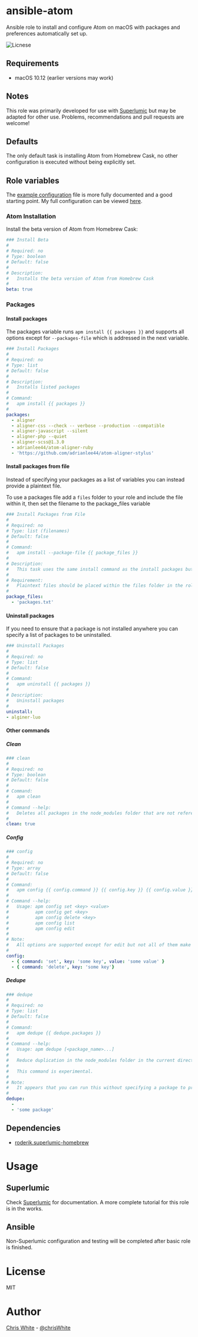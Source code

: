 # ansible-atom

Ansible role to install and configure Atom on macOS with packages and preferences automatically set up.

![Licnese](https://img.shields.io/github/license/mashape/apistatus.svg)

## Requirements

- macOS 10.12 (earlier versions may work)

## Notes

This role was primarily developed for use with [Superlumic](http://superlumic.com/) but may be adapted for other use. Problems, recommendations and pull requests are welcome!

## Defaults

The only default task is installing Atom from Homebrew Cask, no other configuration is executed without being explicitly set.

## Role variables

The [example configuration](example/vars-example.yml) file is more fully documented and a good starting point. My full configuration can be viewed [here](https://github.com/christopherdwhite/superlumic-config/blob/master/roles/apps-atom/vars/main.yml).

### Atom Installation

Install the beta version of Atom from Homebrew Cask:

```yaml
### Install Beta
#
# Required: no
# Type: boolean
# Default: false
#
# Description:
#   Installs the beta version of Atom from Homebrew Cask
#
beta: true
```

### Packages

#### Install packages

The packages variable runs `apm install {{ packages }}` and supports all options except for `--packages-file` which is addressed in the next variable.

```yaml
### Install Packages
#
# Required: no
# Type: list
# Default: false
#
# Description:
#   Installs listed packages
#
# Command:
#   apm install {{ packages }}
#
packages:
  - aligner
  - aligner-css --check -- verbose --production --compatible
  - aligner-javascript --silent
  - aligner-php --quiet
  - aligner-scss@1.3.0
  - adrianlee44/atom-aligner-ruby
  - 'https://github.com/adrianlee44/atom-aligner-stylus'
```

#### Install packages from file

Instead of specifying your packages as a list of variables you can instead provide a plaintext file.

To use a packages file add a `files` folder to your role and include the file within it, then set the filename to the package_files variable

```yaml
### Install Packages from File
#
# Required: no
# Type: list (filenames)
# Default: false
#
# Command:
#   apm install --package-file {{ package_files }}
#
# Description:
#   This task uses the same install command as the install packages but allows you to pass a plaintext file listing packages delineated by new lines.
#
# Requirement:
#   Plaintext files should be placed within the files folder in the role and should only include the filename.
#
package_files:
  - 'packages.txt'
```

#### Uninstall packages

If you need to ensure that a package is not installed anywhere you can specify a list of packages to be uninstalled.

```yaml
### Uninstall Packages
#
# Required: no
# Type: list
# Default: false
#
# Command:
#   apm uninstall {{ packages }}
#
# Description:
#   Uninstall packages
#
uninstall:
- alginer-luo
```

#### Other commands

##### Clean

```yaml
### clean
#
# Required: no
# Type: boolean
# Default: false
#
# Command:
#   apm clean
#
# Command --help:
#   Deletes all packages in the node_modules folder that are not referenced as a dependency in the package.json file.
#
clean: true
```

##### Config

```yaml
### config
#
# Required: no
# Type: array
# Default: false
#
# Command:
#   apm config {{ config.command }} {{ config.key }} {{ config.value }}
#
# Command --help:
#   Usage: apm config set <key> <value>
#          apm config get <key>
#          apm config delete <key>
#          apm config list
#          apm config edit
#
# Note:
#   All options are supported except for edit but not all of them make sense in the context of Ansible unless your doing some kind of output logging. Set and delete are the only options you would commonly use. Trying to use edit will be skipped altogether to prevent the text editor from hijacking the shell
#
config:
  - { command: 'set', key: 'some key', value: 'some value' }
  - { command: 'delete', key: 'some key'}
```

##### Dedupe

```yaml
### dedupe
#
# Required: no
# Type: list
# Default: false
#
# Command:
#   apm dedupe {{ dedupe.packages }}
#
# Command --help:
#   Usage: apm dedupe [<package_name>...]
#
#   Reduce duplication in the node_modules folder in the current directory.
#
#   This command is experimental.
#
# Note:
#   It appears that you can run this without specifying a package to presumably dedupe all but this has not been tested.
#
dedupe:
  -
  - 'some package'
```

## Dependencies

- [roderik.superlumic-homebrew](https://github.com/superlumic/ansible-role-homebrew)

# Usage

## Superlumic

Check [Superlumic](https://github.com/superlumic/superlumic) for documentation. A more complete tutorial for this role is in the works.

## Ansible

Non-Superlumic configuration and testing will be completed after basic role is finished.

# License

MIT

# Author

[Chris White](mailto:opensource@chris.christopherdwhite.com) - [@chrisWhite](http://www.twitter.com/chrisWhite)
